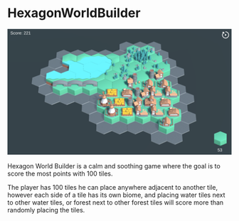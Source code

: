 # HexagonWorldBuilder

<img src="assets/hexagon_world_builder_screenshot.png" alt="Title Image">

Hexagon World Builder is a calm and soothing game where the goal is to score the most points with 100 tiles.

The player has 100 tiles he can place anywhere adjacent to another tile, however each side of a tile has its own biome, and placing water tiles next to other water tiles, or forest next to other forest tiles will score more than randomly placing the tiles.
